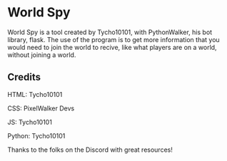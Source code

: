 # World Spy
World Spy is a tool created by Tycho10101, with PythonWalker, his bot library, flask. The use of the program is to get more information that you would need to join the world to recive, like what players are on a world, without joining a world.

## Credits
HTML: Tycho10101

CSS: PixelWalker Devs

JS: Tycho10101

Python: Tycho10101


Thanks to the folks on the Discord with great resources!
